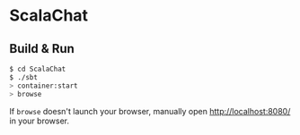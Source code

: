 # ScalaChat #

## Build & Run ##

```sh
$ cd ScalaChat
$ ./sbt
> container:start
> browse
```

If `browse` doesn't launch your browser, manually open [http://localhost:8080/](http://localhost:8080/) in your browser.
